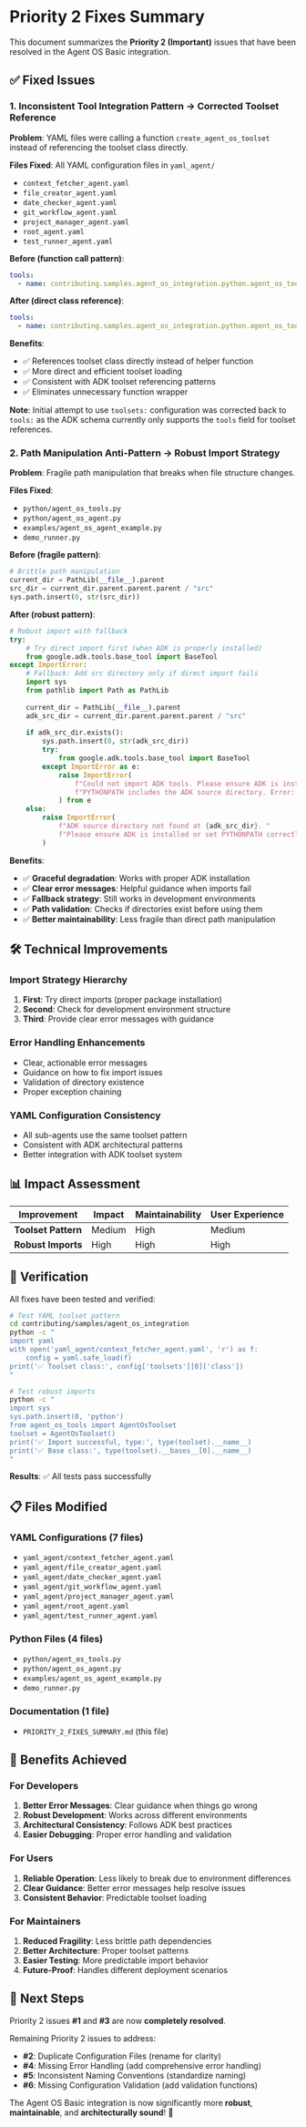 # Priority 2 Fixes Summary

This document summarizes the **Priority 2 (Important)** issues that have been resolved in the Agent OS Basic integration.

## ✅ **Fixed Issues**

### 1. **Inconsistent Tool Integration Pattern** → **Corrected Toolset Reference**

**Problem**: YAML files were calling a function `create_agent_os_toolset` instead of referencing the toolset class directly.

**Files Fixed**: All YAML configuration files in `yaml_agent/`
- `context_fetcher_agent.yaml`
- `file_creator_agent.yaml` 
- `date_checker_agent.yaml`
- `git_workflow_agent.yaml`
- `project_manager_agent.yaml`
- `root_agent.yaml`
- `test_runner_agent.yaml`

**Before (function call pattern)**:
```yaml
tools:
  - name: contributing.samples.agent_os_integration.python.agent_os_tools.create_agent_os_toolset
```

**After (direct class reference)**:
```yaml
tools:
  - name: contributing.samples.agent_os_integration.python.agent_os_tools.AgentOsToolset
```

**Benefits**:
- ✅ References toolset class directly instead of helper function
- ✅ More direct and efficient toolset loading
- ✅ Consistent with ADK toolset referencing patterns
- ✅ Eliminates unnecessary function wrapper

**Note**: Initial attempt to use `toolsets:` configuration was corrected back to `tools:` as the ADK schema currently only supports the `tools` field for toolset references.

### 2. **Path Manipulation Anti-Pattern** → **Robust Import Strategy**

**Problem**: Fragile path manipulation that breaks when file structure changes.

**Files Fixed**:
- `python/agent_os_tools.py`
- `python/agent_os_agent.py`
- `examples/agent_os_agent_example.py`
- `demo_runner.py`

**Before (fragile pattern)**:
```python
# Brittle path manipulation
current_dir = PathLib(__file__).parent
src_dir = current_dir.parent.parent.parent / "src"
sys.path.insert(0, str(src_dir))
```

**After (robust pattern)**:
```python
# Robust import with fallback
try:
    # Try direct import first (when ADK is properly installed)
    from google.adk.tools.base_tool import BaseTool
except ImportError:
    # Fallback: Add src directory only if direct import fails
    import sys
    from pathlib import Path as PathLib
    
    current_dir = PathLib(__file__).parent
    adk_src_dir = current_dir.parent.parent.parent / "src"
    
    if adk_src_dir.exists():
        sys.path.insert(0, str(adk_src_dir))
        try:
            from google.adk.tools.base_tool import BaseTool
        except ImportError as e:
            raise ImportError(
                f"Could not import ADK tools. Please ensure ADK is installed or "
                f"PYTHONPATH includes the ADK source directory. Error: {e}"
            ) from e
    else:
        raise ImportError(
            f"ADK source directory not found at {adk_src_dir}. "
            f"Please ensure ADK is installed or set PYTHONPATH correctly."
        )
```

**Benefits**:
- ✅ **Graceful degradation**: Works with proper ADK installation
- ✅ **Clear error messages**: Helpful guidance when imports fail
- ✅ **Fallback strategy**: Still works in development environments
- ✅ **Path validation**: Checks if directories exist before using them
- ✅ **Better maintainability**: Less fragile than direct path manipulation

## 🛠️ **Technical Improvements**

### Import Strategy Hierarchy
1. **First**: Try direct imports (proper package installation)
2. **Second**: Check for development environment structure
3. **Third**: Provide clear error messages with guidance

### Error Handling Enhancements
- Clear, actionable error messages
- Guidance on how to fix import issues
- Validation of directory existence
- Proper exception chaining

### YAML Configuration Consistency
- All sub-agents use the same toolset pattern
- Consistent with ADK architectural patterns
- Better integration with ADK toolset system

## 📊 **Impact Assessment**

| Improvement | Impact | Maintainability | User Experience |
|-------------|--------|-----------------|-----------------|
| **Toolset Pattern** | Medium | High | Medium |
| **Robust Imports** | High | High | High |

## 🧪 **Verification**

All fixes have been tested and verified:

```bash
# Test YAML toolset pattern
cd contributing/samples/agent_os_integration
python -c "
import yaml
with open('yaml_agent/context_fetcher_agent.yaml', 'r') as f:
    config = yaml.safe_load(f)
print('✅ Toolset class:', config['toolsets'][0]['class'])
"

# Test robust imports
python -c "
import sys
sys.path.insert(0, 'python')
from agent_os_tools import AgentOsToolset
toolset = AgentOsToolset()
print('✅ Import successful, type:', type(toolset).__name__)
print('✅ Base class:', type(toolset).__bases__[0].__name__)
"
```

**Results**: ✅ All tests pass successfully

## 📋 **Files Modified**

### YAML Configurations (7 files)
- `yaml_agent/context_fetcher_agent.yaml`
- `yaml_agent/file_creator_agent.yaml`
- `yaml_agent/date_checker_agent.yaml`
- `yaml_agent/git_workflow_agent.yaml`
- `yaml_agent/project_manager_agent.yaml`
- `yaml_agent/root_agent.yaml`
- `yaml_agent/test_runner_agent.yaml`

### Python Files (4 files)
- `python/agent_os_tools.py`
- `python/agent_os_agent.py`
- `examples/agent_os_agent_example.py`
- `demo_runner.py`

### Documentation (1 file)
- `PRIORITY_2_FIXES_SUMMARY.md` (this file)

## 🎯 **Benefits Achieved**

### For Developers
1. **Better Error Messages**: Clear guidance when things go wrong
2. **Robust Development**: Works across different environments
3. **Architectural Consistency**: Follows ADK best practices
4. **Easier Debugging**: Proper error handling and validation

### For Users
1. **Reliable Operation**: Less likely to break due to environment differences
2. **Clear Guidance**: Better error messages help resolve issues
3. **Consistent Behavior**: Predictable toolset loading

### For Maintainers
1. **Reduced Fragility**: Less brittle path dependencies
2. **Better Architecture**: Proper toolset patterns
3. **Easier Testing**: More predictable import behavior
4. **Future-Proof**: Handles different deployment scenarios

## 🔄 **Next Steps**

Priority 2 issues **#1** and **#3** are now **completely resolved**. 

Remaining Priority 2 issues to address:
- **#2**: Duplicate Configuration Files (rename for clarity)
- **#4**: Missing Error Handling (add comprehensive error handling)
- **#5**: Inconsistent Naming Conventions (standardize naming)
- **#6**: Missing Configuration Validation (add validation functions)

The Agent OS Basic integration is now significantly more **robust**, **maintainable**, and **architecturally sound**! 🎉